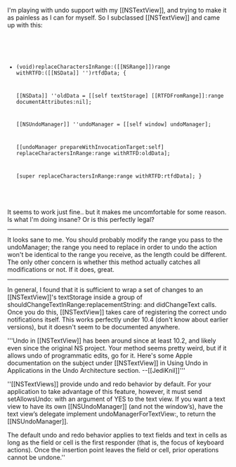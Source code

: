 

I'm playing with undo support with my [[NSTextView]], and trying to make it as painless as I can for myself.  So I subclassed [[NSTextView]] and came up with this:

<code>

- (void)replaceCharactersInRange:([[NSRange]])range withRTFD:([[NSData]] '')rtfdData; {
    
    [[NSData]] ''oldData = [[self textStorage] [[RTFDFromRange]]:range documentAttributes:nil];
    
    [[NSUndoManager]] ''undoManager = [[self window] undoManager];
    
    [[undoManager prepareWithInvocationTarget:self]
        replaceCharactersInRange:range withRTFD:oldData];
    
    [super replaceCharactersInRange:range withRTFD:rtfdData];
}

</code>

It seems to work just fine.. but it makes me uncomfortable for some reason.  Is what I'm doing insane?  Or is this perfectly legal?

----

It looks sane to me. You should probably modify the range you pass to the undoManager; the range you need to replace in order to undo the action won't be identical to the range you receive, as the length could be different. The only other concern is whether this method actually catches all modifications or not. If it does, great.

----

In general, I found that it is sufficient to wrap a set of changes to an [[NSTextView]]'s textStorage inside a group of shouldChangeTextInRange:replacementString: and didChangeText calls. Once you do this, [[NSTextView]] takes care of registering the correct undo notifications itself. This works perfectly under 10.4 (don't know about earlier versions), but it doesn't seem to be documented anywhere.

'''Undo in [[NSTextView]] has been around since at least 10.2, and likely even since the original NS project. Your method seems pretty weird, but if it allows undo of programmatic edits, go for it. Here's some Apple documentation on the subject under [[NSTextView]] in Using Undo in Applications in the Undo Architecture section. --[[JediKnil]]'''

''[[NSTextViews]] provide undo and redo behavior by default. For your application to take advantage of this feature, however, it must send setAllowsUndo: with an argument of YES to the text view. If you want a text view to have its own [[NSUndoManager]] (and not the window’s), have the text view’s delegate implement undoManagerForTextView:, to return the [[NSUndoManager]].

The default undo and redo behavior applies to text fields and text in cells as long as the field or cell is the first responder (that is, the focus of keyboard actions). Once the insertion point leaves the field or cell, prior operations cannot be undone.''